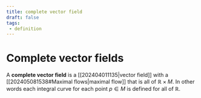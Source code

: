 ```yaml
---
title: complete vector field
draft: false
tags:
 - definition
---
```

# Complete vector fields
A **complete vector field** is a [[202404011135|vector field]] with a [[202405081538#Maximal flows|maximal flow]] that is all of $\mathbb{R} \times M$. 
In other words each integral curve for each point $p \in M$ is defined for all of $\mathbb{R}$. 
